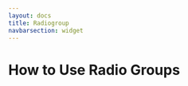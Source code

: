 ```yaml
---
layout: docs
title: Radiogroup
navbarsection: widget
---
```


How to Use Radio Groups
====================

